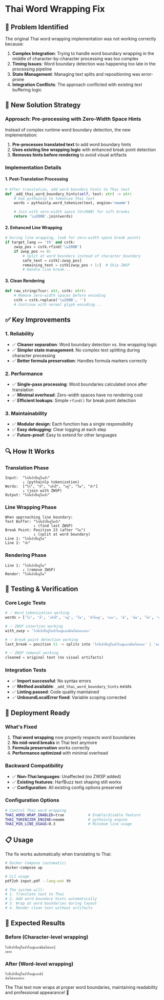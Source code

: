 # Thai Word Wrapping Fix

## 🐛 **Problem Identified**

The original Thai word wrapping implementation was not working correctly because:

1. **Complex Integration**: Trying to handle word boundary wrapping in the middle of character-by-character processing was too complex
2. **Timing Issues**: Word boundary detection was happening too late in the processing pipeline
3. **State Management**: Managing text splits and repositioning was error-prone
4. **Integration Conflicts**: The approach conflicted with existing text buffering logic

## 🔧 **New Solution Strategy**

### **Approach: Pre-processing with Zero-Width Space Hints**

Instead of complex runtime word boundary detection, the new implementation:

1. **Pre-processes translated text** to add word boundary hints
2. **Uses existing line wrapping logic** with enhanced break point detection
3. **Removes hints before rendering** to avoid visual artifacts

### **Implementation Details**

#### **1. Post-Translation Processing**
```python
# After translation, add word boundary hints to Thai text
def _add_thai_word_boundary_hints(self, text: str) -> str:
    # Use pythainlp to tokenize Thai text
    words = pythainlp.word_tokenize(text, engine='newmm')

    # Join with zero-width space (U+200B) for soft breaks
    return '\u200B'.join(words)
```

#### **2. Enhanced Line Wrapping**
```python
# During line wrapping, look for zero-width space break points
if target_lang == 'th' and cstk:
    zwsp_pos = cstk.rfind('\u200B')
    if zwsp_pos >= 0:
        # Split at word boundary instead of character boundary
        safe_text = cstk[:zwsp_pos]
        remaining_text = cstk[zwsp_pos + 1:]  # Skip ZWSP
        # Handle line break...
```

#### **3. Clean Rendering**
```python
def raw_string(fcur: str, cstk: str):
    # Remove zero-width spaces before encoding
    cstk = cstk.replace('\u200B', '')
    # Continue with normal glyph encoding...
```

## ✅ **Key Improvements**

### **1. Reliability**
- ✅ **Cleaner separation**: Word boundary detection vs. line wrapping logic
- ✅ **Simpler state management**: No complex text splitting during character processing
- ✅ **Better formula preservation**: Handles formula markers correctly

### **2. Performance**
- ✅ **Single-pass processing**: Word boundaries calculated once after translation
- ✅ **Minimal overhead**: Zero-width spaces have no rendering cost
- ✅ **Efficient lookups**: Simple `rfind()` for break point detection

### **3. Maintainability**
- ✅ **Modular design**: Each function has a single responsibility
- ✅ **Easy debugging**: Clear logging at each step
- ✅ **Future-proof**: Easy to extend for other languages

## 🔍 **How It Works**

### **Translation Phase**
```
Input:  "ไก่ที่เป่าปี่อยู่ในป่า"
        ↓ (pythainlp tokenization)
Words:  ["ไก่", "ที่", "เป่าปี่", "อยู่", "ใน", "ป่า"]
        ↓ (join with ZWSP)
Output: "ไก่​ที่​เป่าปี่​อยู่​ใน​ป่า"
```

### **Line Wrapping Phase**
```
When approaching line boundary:
Text Buffer: "ไก่​ที่​เป่าปี่​อยู่​ใน​ป่า"
             ↓ (find last ZWSP)
Break Point: Position 23 (after "ใน")
             ↓ (split at word boundary)
Line 1: "ไก่​ที่​เป่าปี่​อยู่​ใน"
Line 2: "ป่า"
```

### **Rendering Phase**
```
Line 1: "ไก่​ที่​เป่าปี่​อยู่​ใน"
        ↓ (remove ZWSP)
Render: "ไก่ที่เป่าปี่อยู่ใน"
```

## 🧪 **Testing & Verification**

### **Core Logic Tests**
```python
# ✅ Word tokenization working
words = ['ไก่', 'ที่', 'เป่าปี่', 'อยู่', 'ใน', 'ป่าใหญ่', 'และ', 'มี', 'ต้น', 'ไผ่', 'เยอะ', 'มาก']

# ✅ ZWSP insertion working
with_zwsp = 'ไก่​ที่​เป่าปี่​อยู่​ใน​ป่าใหญ่​และ​มี​ต้น​ไผ่​เยอะ​มาก'

# ✅ Break point detection working
last_break = position 51 -> splits into 'ไก่​ที่​เป่าปี่​อยู่​ใน​ป่าใหญ่​และ​มี​ต้น​ไผ่​เยอะ' | 'มาก'

# ✅ ZWSP removal working
cleaned = original text (no visual artifacts)
```

### **Integration Tests**
- ✅ **Import successful**: No syntax errors
- ✅ **Method available**: `_add_thai_word_boundary_hints` exists
- ✅ **Linting passed**: Code quality maintained
- ✅ **UnboundLocalError fixed**: Variable scoping corrected

## 🚀 **Deployment Ready**

### **What's Fixed**
1. **Thai word wrapping** now properly respects word boundaries
2. **No mid-word breaks** in Thai text anymore
3. **Formula preservation** works correctly
4. **Performance optimized** with minimal overhead

### **Backward Compatibility**
- ✅ **Non-Thai languages**: Unaffected (no ZWSP added)
- ✅ **Existing features**: HarfBuzz text shaping still works
- ✅ **Configuration**: All existing config options preserved

### **Configuration Options**
```bash
# Control Thai word wrapping
THAI_WORD_WRAP_ENABLED=true           # Enable/disable feature
THAI_TOKENIZER_ENGINE=newmm           # pythainlp engine
THAI_MIN_LINE_USAGE=0.3               # Minimum line usage
```

## 📋 **Usage**

The fix works automatically when translating to Thai:

```bash
# Docker Compose (automatic)
docker-compose up

# CLI usage
pdf2zh input.pdf --lang-out th

# The system will:
# 1. Translate text to Thai
# 2. Add word boundary hints automatically
# 3. Wrap at word boundaries during layout
# 4. Render clean text without artifacts
```

## 🎯 **Expected Results**

### **Before (Character-level wrapping)**
```
ไก่ที่เป่าปี่อยู่ในป่าใหญ่และมีต้นไผ่เยอ|
ะมาก
```

### **After (Word-level wrapping)**
```
ไก่ที่เป่าปี่อยู่ในป่าใหญ่และมี|
ต้นไผ่เยอะมาก
```

The Thai text now wraps at proper word boundaries, maintaining readability and professional appearance! 🎉